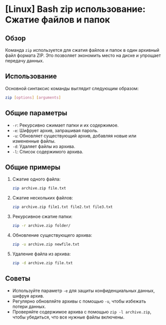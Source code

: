 # [Linux] Bash zip использование: Сжатие файлов и папок

## Обзор
Команда `zip` используется для сжатия файлов и папок в один архивный файл формата ZIP. Это позволяет экономить место на диске и упрощает передачу данных.

## Использование
Основной синтаксис команды выглядит следующим образом:

```bash
zip [options] [arguments]
```

## Общие параметры
- `-r`: Рекурсивно сжимает папки и их содержимое.
- `-e`: Шифрует архив, запрашивая пароль.
- `-u`: Обновляет существующий архив, добавляя новые или измененные файлы.
- `-d`: Удаляет файлы из архива.
- `-l`: Список содержимого архива.

## Общие примеры
1. Сжатие одного файла:
   ```bash
   zip archive.zip file.txt
   ```

2. Сжатие нескольких файлов:
   ```bash
   zip archive.zip file1.txt file2.txt file3.txt
   ```

3. Рекурсивное сжатие папки:
   ```bash
   zip -r archive.zip folder/
   ```

4. Обновление существующего архива:
   ```bash
   zip -u archive.zip newfile.txt
   ```

5. Удаление файла из архива:
   ```bash
   zip -d archive.zip file.txt
   ```

## Советы
- Используйте параметр `-e` для защиты конфиденциальных данных, шифруя архив.
- Регулярно обновляйте архивы с помощью `-u`, чтобы избежать потери данных.
- Проверяйте содержимое архива с помощью `zip -l archive.zip`, чтобы убедиться, что все нужные файлы включены.
